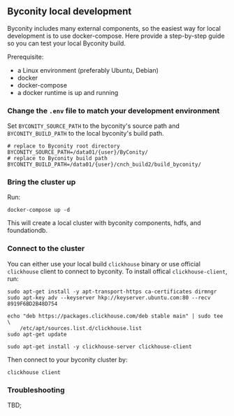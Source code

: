 ## Byconity local development

Byconity includes many external components, so the easiest way for local development is to use docker-compose. Here provide a step-by-step guide so you can test your local Byconity build.

Prerequisite:
- a Linux environment (preferably Ubuntu, Debian)
- docker
- docker-compose
- a docker runtime is up and running

### Change the `.env` file to match your development environment

Set `BYCONITY_SOURCE_PATH` to the byconity's source path and `BYCONITY_BUILD_PATH` to the local byconity's build path.

```
# replace to Byconity root directory
BYCONITY_SOURCE_PATH=/data01/{user}/ByConity/
# replace to Byconity build path
BYCONITY_BUILD_PATH=/data01/{user}/cnch_build2/build_byconity/
```

### Bring the cluster up

Run:

```
docker-compose up -d
```

This will create a local cluster with byconity components, hdfs, and foundationdb.

### Connect to the cluster

You can either use your local build `clickhouse` binary or use official `clickhouse` client to connect to byconity. To install offical `clickhouse-client`, run:

```
sudo apt-get install -y apt-transport-https ca-certificates dirmngr
sudo apt-key adv --keyserver hkp://keyserver.ubuntu.com:80 --recv 8919F6BD2B48D754

echo "deb https://packages.clickhouse.com/deb stable main" | sudo tee \
    /etc/apt/sources.list.d/clickhouse.list
sudo apt-get update

sudo apt-get install -y clickhouse-server clickhouse-client
```

Then connect to your byconity cluster by:

```
clickhouse client
```

### Troubleshooting

TBD;
